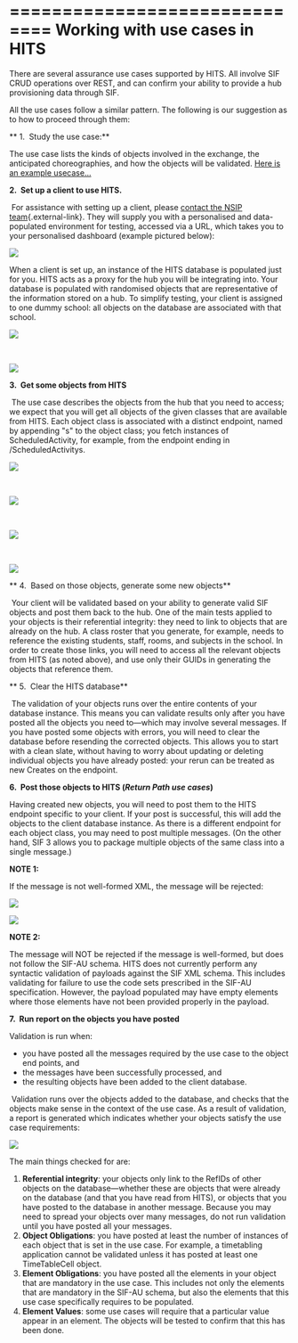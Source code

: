 ==============================
Working with use cases in HITS
==============================

There are several assurance use cases supported by HITS. All involve SIF
CRUD operations over REST, and can confirm your ability to provide a hub
provisioning data through SIF.

All the use cases follow a similar pattern. The following is our
suggestion as to how to proceed through them:

** 1.  Study the use case:**

The use case lists the kinds of objects involved in the exchange, the
anticipated choreographies, and how the objects will be validated. [Here
is an example usecase...](basic-daily-attendance)

**2.  Set up a client to use HITS.**

 For assistance with setting up a client, please [contact the NSIP
team](mailto:info@nsip.edu.au){.external-link}. They will supply you
with a personalised and data-populated environment for testing, accessed
via a URL, which takes you to your personalised dashboard (example
pictured below):

![](http://kb.nsip.edu.au/download/attachments/13960423/image2015-3-24+15_38_52.png?version=1&modificationDate=1427171933000) 


When a client is set up, an instance of the HITS database is populated
just for you. HITS acts as a proxy for the hub you will be integrating
into. Your database is populated with randomised objects that are
representative of the information stored on a hub. To simplify testing,
your client is assigned to one dummy school: all objects on the database
are associated with that school.

![](http://kb.nsip.edu.au/download/attachments/13960423/image2015-3-24+15_48_6.png?version=1&modificationDate=1427172486000) 
  

 

![](http://kb.nsip.edu.au/download/attachments/13960423/image2015-3-24+15_37_20.png?version=1&modificationDate=1427171840000) 
  

**3.  Get some objects from HITS**

 The use case describes the objects from the hub that you need to
access; we expect that you will get all objects of the given classes
that are available from HITS. Each object class is associated with a
distinct endpoint, named by appending "s" to the object class; you fetch
instances of ScheduledActivity, for example, from the endpoint ending in
/ScheduledActivitys.

![](http://kb.nsip.edu.au/download/attachments/13960423/image2015-3-24+15_42_22.png?version=1&modificationDate=1427172143000) 
  

 

![](http://kb.nsip.edu.au/download/attachments/13960423/image2015-3-24+15_43_10.png?version=1&modificationDate=1427172192000) 
  

 

![](http://kb.nsip.edu.au/download/attachments/13960423/image2015-3-24+15_43_56.png?version=1&modificationDate=1427172237000) 
  

 

![](http://kb.nsip.edu.au/download/attachments/13960423/image2015-3-24+15_47_17.png?version=1&modificationDate=1427172437000) 
  

** 4.  Based on those objects, generate some new objects**

 Your client will be validated based on your ability to generate valid
SIF objects and post them back to the hub. One of the main tests applied
to your objects is their referential integrity: they need to link to
objects that are already on the hub. A class roster that you generate,
for example, needs to reference the existing students, staff, rooms, and
subjects in the school. In order to create those links, you will need to
access all the relevant objects from HITS (as noted above), and use only
their GUIDs in generating the objects that reference them.

** 5.  Clear the HITS database**

 The validation of your objects runs over the entire contents of your
database instance. This means you can validate results only after you
have posted all the objects you need to—which may involve several
messages. If you have posted some objects with errors, you will need to
clear the database before resending the corrected objects. This allows
you to start with a clean slate, without having to worry about updating
or deleting individual objects you have already posted: your rerun can
be treated as new Creates on the endpoint.

**6.  Post those objects to HITS (*Return Path use cases*)**

Having created new objects, you will need to post them to the HITS
endpoint specific to your client. If your post is successful, this will
add the objects to the client database instance. As there is a different
endpoint for each object class, you may need to post multiple messages.
(On the other hand, SIF 3 allows you to package multiple objects of the
same class into a single message.)

**NOTE 1:**

If the message is not well-formed XML, the message will be rejected:

![](http://kb.nsip.edu.au/download/attachments/13960423/image2015-3-24+15_56_59.png?version=1&modificationDate=1427173019000) 
  

![](http://kb.nsip.edu.au/download/attachments/13960423/image2015-3-24+15_57_26.png?version=1&modificationDate=1427173047000) 
  

**NOTE 2:**

<span>The message will NOT be rejected if the message is well-formed,
but does not follow the SIF-AU schema. HITS does not currently perform
any syntactic validation of payloads against the SIF XML schema. This
includes validating for failure to use the code sets prescribed in the
SIF-AU specification. However, the payload populated may have empty
elements where those elements have not been provided properly in the
payload. </span>

**7.  Run report on the objects you have posted**

Validation is run when:

-   you have posted all the messages required by the use case to the
    object end points, and
-   the messages have been successfully processed, and
-   the resulting objects have been added to the client database.

 Validation runs over the objects added to the database, and checks that
the objects make sense in the context of the use case. As a result of
validation, a report is generated which indicates whether your objects
satisfy the use case requirements:

![](http://kb.nsip.edu.au/download/attachments/13960423/image2015-3-24+15_51_57.png?version=1&modificationDate=1427172718000) 
  

The main things checked for are:

1.  **Referential integrity**: your objects only link to the RefIDs of
    other objects on the database—whether these are objects that were
    already on the database (and that you have read from HITS), or
    objects that you have posted to the database in another message.
    Because you may need to spread your objects over many messages, do
    not run validation until you have posted all your messages.
2.  **Object Obligations**: you have posted at least the number of
    instances of each object that is set in the use case. For example, a
    timetabling application cannot be validated unless it has posted at
    least one TimeTableCell object.
3.  **Element Obligations**: you have posted all the elements in your
    object that are mandatory in the use case. This includes not only
    the elements that are mandatory in the SIF-AU schema, but also the
    elements that this use case specifically requires to be populated.
4.  **Element Values**: some use cases will require that a particular
    value appear in an element. The objects will be tested to confirm
    that this has been done.

 
